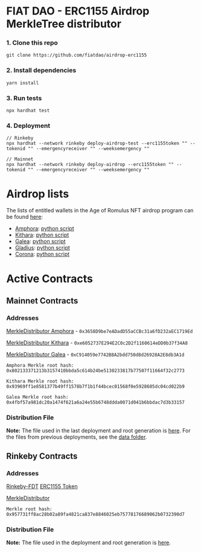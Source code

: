# FIAT DAO - ERC1155 Airdrop MerkleTree distributor

### 1. Clone this repo
```shell
git clone https://github.com/fiatdao/airdrop-erc1155
```

### 2. Install dependencies
```shell
yarn install
```

### 3. Run tests
```shell
npx hardhat test
```

### 4. Deployment
```shell
// Rinkeby
npx hardhat --network rinkeby deploy-airdrop-test --erc1155token "" --tokenid "" --emergencyreceiver "" --weeksemergency ""

// Mainnet
npx hardhat --network rinkeby deploy-airdrop --erc1155token "" --tokenid "" --emergencyreceiver "" --weeksemergency ""
```

# Airdrop lists

The lists of entitled wallets in the Age of Romulus NFT airdrop program can be found [here](https://github.com/fiatdao/airdrop-erc1155/tree/main/data):
- [Amphora](https://github.com/fiatdao/airdrop-erc1155/blob/main/data/fiatdao_amphora_airdrop.json): [python script](https://colab.research.google.com/drive/13woncFVJ7KR29bLidRPMU-30QMp8v2GJ?usp=sharing)
- [Kithara](https://github.com/fiatdao/airdrop-erc1155/blob/main/data/fiatdao_kithara_airdrop.json): [python script](https://colab.research.google.com/drive/1Ffl-YsrvK5ganMV4A7aIOm7y31838GG_?usp=sharing)
- [Galea](https://github.com/fiatdao/airdrop-erc1155/blob/main/data/fiatdao_galea_airdrop.json): [python script](https://colab.research.google.com/drive/1HNu9r9tfAYKpJ7xLOJXMtbTEU8symVdV?usp=sharing)
- [Gladius](https://github.com/fiatdao/airdrop-erc1155/blob/main/data/fiatdao_gladius_airdrop.json): [python script](https://colab.research.google.com/drive/1rg4mjh1R6CuOcbgHteWaAuDd97AAmDGW?usp=sharing)
- [Corona](https://github.com/fiatdao/airdrop-erc1155/blob/main/data/fiatdao_corona_airdrop.json): [python script](https://colab.research.google.com/drive/13niyqMV44ZzkiZiPEQYOrAGGN4wc3orU?usp=sharing)


# Active Contracts

## Mainnet Contracts

### Addresses

[MerkleDistributor Amphora](https://etherscan.io/address/0x3658D9be7eADadD55aCCBc31a6fD232aEC1719Ed#code) - `0x3658D9be7eADadD55aCCBc31a6fD232aEC1719Ed`

[MerkleDistributor Kithara](https://etherscan.io/address/0xe6052737E294E2C0c2D2f1160614eDD0b37f34A8#code) - `0xe6052737E294E2C0c2D2f1160614eDD0b37f34A8`

[MerkleDistributor Galea](https://etherscan.io/address/0xC914059e7742B8A2bdd750d8d26928A2E8db3A1d#code) - `0xC914059e7742B8A2bdd750d8d26928A2E8db3A1d`

`Amphora Merkle root hash: 0x802133371213b3157410bbda5c614b24be5130233817b77507f11664f32c2773`

`Kithara Merkle root hash: 0x93969ff1e8581377b49ff1578b7f1b1f44bcec01568f0e5928605dc04cd022b9`

`Galea Merkle root hash: 0x4fbf57a981dc20a1474f621a6a24e55b6748ddda0071d041b6bbdac7d3b33157`

### Distribution File
**Note:** The file used in the last deployment and root generation is [here](./scripts/airdrop.json). For the files from previous deployments, see the [data folder](https://github.com/fiatdao/airdrop-erc1155/blob/main/data).

## Rinkeby Contracts

### Addresses

[Rinkeby-FDT](https://rinkeby.etherscan.io/address/0xb9e8d9890b41eb4b21b52353a5d4671f48b9840f)
[ERC1155 Token](https://rinkeby.etherscan.io/address/0x53c319038c19820a50e07a8ac305fb9d641948d2)

[MerkleDistributor](https://rinkeby.etherscan.io/address/0xE3D597f96df4A499EA676A65913905054d9cB14F#code)

`Merkle root hash: 0x957731ff8ac28b02a89fa4821ca837e8846025eb75778176689062b0732390d7`

### Distribution File
**Note:** The file used in the deployment and root generation is [here](./scripts/airdrop-test.json).
